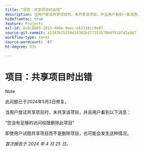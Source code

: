 ```yaml
---
title: “项目：共享项目时出错”
description: 当用户尝试共享项目时，未共享该项目，并且用户看到一条消息。
hidefromtoc: true
feature: Projects
exl-id: 8c6c6089-1015-400e-9eec-e62318cc9e07
source-git-commit: a1347b75359d14302b377153570b0f9107d1eb87
workflow-type: tm+mt
source-wordcount: '87'
ht-degree: 93%

---
```


# 项目：共享项目时出错

>[!NOTE]
>
>此问题已于2024年5月2日修复。

当用户尝试共享项目时，未共享该项目，并且用户看到以下消息：

“您没有足够的访问权限删除此项目”

即使用户试图共享项目而不是删除项目，也可能会发生这种情况。

_首次报告于 2024 年 4 月 25 日。_
